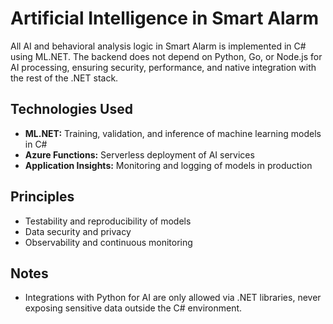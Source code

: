 # Artificial Intelligence in Smart Alarm

All AI and behavioral analysis logic in Smart Alarm is implemented in C# using ML.NET. The backend does not depend on Python, Go, or Node.js for AI processing, ensuring security, performance, and native integration with the rest of the .NET stack.

## Technologies Used

- **ML.NET:** Training, validation, and inference of machine learning models in C#
- **Azure Functions:** Serverless deployment of AI services
- **Application Insights:** Monitoring and logging of models in production

## Principles

- Testability and reproducibility of models
- Data security and privacy
- Observability and continuous monitoring

## Notes

- Integrations with Python for AI are only allowed via .NET libraries, never exposing sensitive data outside the C# environment.
